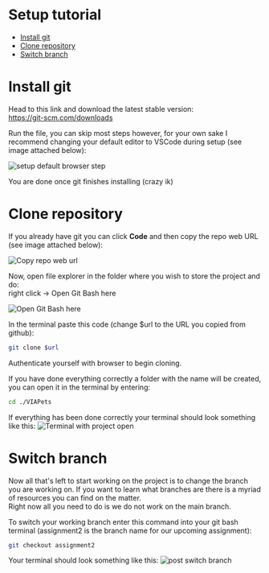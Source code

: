 # Setup tutorial <!-- omit in toc -->
- [Install git](#install-git)
- [Clone repository](#clone-repository)
- [Switch branch](#switch-branch)

# Install git
Head to this link and download the latest stable version:  
https://git-scm.com/downloads  

Run the file, you can skip most steps however, for your own sake 
I recommend changing your default editor to VSCode during setup
(see image attached below):

![setup default browser step](https://cdn.discordapp.com/attachments/564869622206300172/1301529488735211662/44156291-f701f178-a085-11e8-8870-de127ca622cd.png?ex=6724cf4b&is=67237dcb&hm=dea5bde6867867a475f8a12024e9b7b8a6946ec71a2e97e5bd766a7f411e159f&)

You are done once git finishes installing (crazy ik)

# Clone repository

If you already have git you can click **Code** and then copy the repo web URL (see image attached below):

![Copy repo web url](https://cdn.discordapp.com/attachments/564869622206300172/1301536214335225936/image.png?ex=6724d58e&is=6723840e&hm=38311e93a81a2cddb02f2365e7176d500462d588068611b46023dc9bdf63d385&)

Now, open file explorer in the folder where you wish to store the project and do:  
right click -> Open Git Bash here

![Open Git Bash here](https://cdn.discordapp.com/attachments/564869622206300172/1301537971169792081/image.png?ex=6724d731&is=672385b1&hm=96a99d7b167767fb962530ca8f3460d002bb0d74d880929565c4ae37db5a7a89&)

In the terminal paste this code (change $url to the URL you copied from github):
```sh
git clone $url
```

Authenticate yourself with browser to begin cloning.

If you have done everything correctly a folder with the name will be created, you can open it in the terminal by entering:
```sh
cd ./VIAPets
```

If everything has been done correctly your terminal should look something like this: 
![Terminal with project open](https://cdn.discordapp.com/attachments/564869622206300172/1301542224361689089/image.png?ex=6724db27&is=672389a7&hm=5b1be12fa33ae17e1cf0e40b1c3f806b919381d48a465be6ad70787b97d24dca&)

# Switch branch

Now all that's left to start working on the project is to change the branch you are working on. If you want to learn what branches are there is a myriad of resources you can find on the matter.  
Right now all you need to do is we do not work on the main branch.

To switch your working branch enter this command into your git bash terminal (assignment2 is the branch name for our upcoming assignment):
```sh
git checkout assignment2
```

Your terminal should look something like this:
![post switch branch](https://cdn.discordapp.com/attachments/564869622206300172/1301547320080470046/image.png?ex=6724dfe6&is=67238e66&hm=f43b25fda7ff0ae4d71af0f2d309c77b1caf9a0585afd194a3fdfaa60f5d419b&)